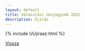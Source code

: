```yaml
---
layout: default
title: Választási névjegyzék 2022
description: Újiráz
---
```


{% include UUjiraaz.html %}

[Vissza](./)